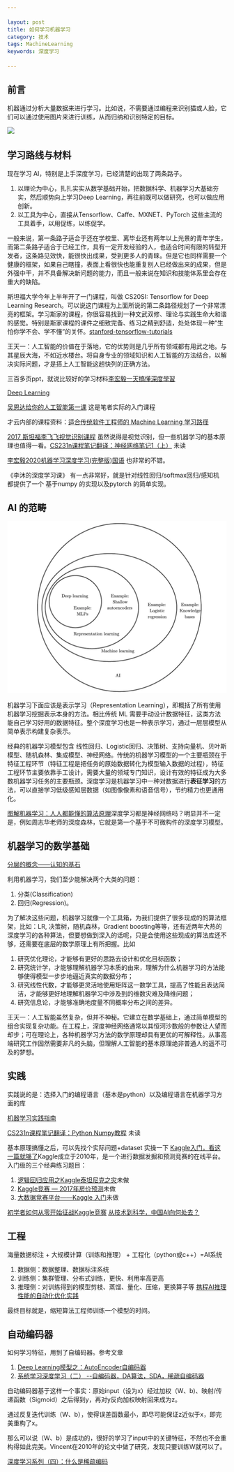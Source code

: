 ```yaml
---

layout: post
title: 如何学习机器学习
category: 技术
tags: MachineLearning
keywords: 深度学习

---
```



## 前言

机器通过分析大量数据来进行学习。比如说，不需要通过编程来识别猫或人脸，它们可以通过使用图片来进行训练，从而归纳和识别特定的目标。

![](/public/upload/machine/machine_learning_xmind.png)

## 学习路线与材料

现在学习 AI，特别是上手深度学习，已经清楚的出现了两条路子。

1. 以理论为中心，扎扎实实从数学基础开始，把数据科学、机器学习大基础夯实，然后顺势向上学习Deep Learning，再往前既可以做研究，也可以做应用创新。
2. 以工具为中心，直接从Tensorflow、Caffe、MXNET、PyTorch 这些主流的工具着手，以用促练，以练促学。

一般来说，第一条路子适合于还在学校里、离毕业还有两年以上光景的青年学生，而第二条路子适合于已经工作，具有一定开发经验的人，也适合时间有限的转型开发者，这条路见效快，能很快出成果，受到更多人的青睐。但是它也同样需要一个健康的框架，如果自己瞎撞，表面上看很快也能重复别人已经做出来的成果，但是外强中干，并不具备解决新问题的能力，而且一般来说在知识和技能体系里会存在重大的缺陷。

斯坦福大学今年上半年开了一门课程，叫做 CS20SI: Tensorflow for Deep Learning Research。可以说这门课程为上面所说的第二条路径规划了一个非常漂亮的框架。学习斯家的课程，你很容易找到一种文武双修、理论与实践生命大和谐的感觉。特别是斯家课程的课件之细致完备、练习之精到舒适，处处体现一种“生怕你学不会、学不懂”的关怀。[stanford-tensorflow-tutorials](https://github.com/chiphuyen/stanford-tensorflow-tutorials)

王天一：人工智能的价值在于落地，它的优势则是几乎所有领域都有用武之地。与其星辰大海，不如近水楼台。将自身专业的领域知识和人工智能的方法结合，以解决实际问题，才是搭上人工智能这趟快列的正确方法。 

三百多页ppt，就说比较好的学习材料[李宏毅一天搞懂深度學習](https://www.slideshare.net/tw_dsconf/ss-62245351?qid=108adce3-2c3d-4758-a830-95d0a57e46bc)

[Deep Learning](http://www.deeplearningbook.org/)

[吴恩达给你的人工智能第一课](https://mooc.study.163.com/smartSpec/detail/1001319001.htm) 这是笔者实际的入门课程

才云内部的课程资料：[适合传统软件工程师的 Machine Learning 学习路径](https://github.com/caicloud/mlsys-ladder?from=timeline)

[ 2017 斯坦福李飞飞视觉识别课程](https://github.com/caicloud/mlsys-ladder?from=timeline) 虽然说得是视觉识别，但一些机器学习的基本原理也值得一看。[CS231n课程笔记翻译：神经网络笔记1（上）](https://zhuanlan.zhihu.com/p/21462488?refer=intelligentunit) 未读

[李宏毅2020机器学习深度学习(完整版)国语](https://www.bilibili.com/video/BV1JE411g7XF?p=16) 也非常的不错。

《李沐的深度学习课》  有一点非常好，就是针对线性回归/softmax回归/感知机 都提供了一个 基于numpy 的实现以及pytorch 的简单实现。

## AI 的范畴


![](/public/upload/machine/what_is_ai.png)

机器学习下面应该是表示学习（Representation Learning），即概括了所有使用机器学习挖掘表示本身的方法。相比传统 ML 需要手动设计数据特征，这类方法能自己学习好用的数据特征。整个深度学习也是一种表示学习，通过一层层模型从简单表示构建复杂表示。

经典的机器学习模型包含 线性回归、Logistic回归、决策树、支持向量机、贝叶斯模型、随机森林、集成模型、神经网络。传统的机器学习模型的一个主要瓶颈在于特征工程环节（特征工程是把任务的原始数据转化为模型输入数据的过程），特征工程环节主要依靠手工设计，需要大量的领域专门知识，设计有效的特征成为大多数机器学习任务的主要瓶颈。深度学习是机器学习中一种对数据进行**表征学习**的方法，可以直接学习低级感知层数据（如图像像素和语音信号），节约精力也更通用化。 

[ 图解机器学习：人人都能懂的算法原理](https://mp.weixin.qq.com/s?__biz=MzI5ODQxMTk5MQ==&mid=2247487773&idx=2&sn=ae1eadb1bbe0b5f83bd97c1874dbf3d9&chksm=eca763a5dbd0eab38c343c5f85d38e5cce087bcce39dd60ec7e94caadd69e8d0b2f2468cc6ae&cur_album_id=1815350871241637891&scene=190#rd)深度学习都是神经网络吗？明显并不一定是，例如周志华老师的深度森林，它就是第一个基于不可微构件的深度学习模型。

## 机器学习的数学基础

[分层的概念——认知的基石](https://mp.weixin.qq.com/s?__biz=MzA4NTg1MjM0Mg==&mid=2657261549&idx=1&sn=350d445acf339ce19e7aab1ff19d92d0&chksm=84479e34b3301722aea0aaaa6f74656dd3e9509d70bf5719fb3992d744312bdd1484fc0c1852&mpshare=1&scene=23&srcid=1105hMUVZrVwuoX8KbtS0Vl0%23rd)

利用机器学习，我们至少能解决两个大类的问题：

1. 分类(Classification)
2. 回归(Regression)。

为了解决这些问题，机器学习就像一个工具箱，为我们提供了很多现成的的算法框架，比如：LR, 决策树，随机森林，Gradient boosting等等，还有近两年大热的深度学习的各种算法，但要想做到深入的话呢，只是会使用这些现成的算法库还不够，还需要在底层的数学原理上有所把握。比如

1. 研究优化理论，才能够有更好的思路去设计和优化目标函数；
2. 研究统计学，才能够理解机器学习本质的由来，理解为什么机器学习的方法能够使得模型一步步地逼近真实的数据分布；
3. 研究线性代数，才能够更灵活地使用矩阵这一数学工具，提高了性能且表达简洁，才能够更好地理解机器学习中涉及到的维数灾难及降维问题；
4. 研究信息论，才能够准确地度量不同概率分布之间的差异。

王天一：人工智能虽然复杂，但并不神秘。它建立在数学基础上，通过简单模型的组合实现复杂功能。在工程上，深度神经网络通常以其恒河沙数般的参数让人望而却步；可在理论上，各种机器学习方法的数学原理却具有更优的可解释性。从事高端研究工作固然需要非凡的头脑，但理解人工智能的基本原理绝非普通人的遥不可及的梦想。

## 实践

实践说的是：选择入门的编程语言（基本是python）以及编程语言在机器学习方面的库

[机器学习实践指南](https://zhuanlan.zhihu.com/p/29743418)

[CS231n课程笔记翻译：Python Numpy教程](https://zhuanlan.zhihu.com/p/20878530?refer=intelligentunit) 未读

基本原理搞懂之后，可以先找个实际问题+dataset 实操一下 [Kaggle入门，看这一篇就够了](https://zhuanlan.zhihu.com/p/25686876)Kaggle成立于2010年，是一个进行数据发掘和预测竞赛的在线平台。入门级的三个经典练习题目：

1. [逻辑回归应用之Kaggle泰坦尼克之灾](https://blog.csdn.net/han_xiaoyang/article/details/49797143)未做
2. [Kaggle竞赛 — 2017年房价预测](https://www.kaggle.com/neviadomski/how-to-get-to-top-25-with-simple-model-sklearn)未做
3. [大数据竞赛平台——Kaggle 入门](https://blog.csdn.net/u012162613/article/details/41929171)未做

[初学者如何从零开始征战Kaggle竞赛](https://mp.weixin.qq.com/s?__biz=MzI5ODQxMTk5MQ==&mid=2247489435&idx=1&sn=b9ebf571e145b25a33021f31a5f6270f&chksm=eca76523dbd0ec3543903843ee28af0f2dca11264b2b29d87b20c8575ea292d3ffb75f64d8a5&cur_album_id=1815350871241637891&scene=190#rd)
[从技术到科学，中国AI向何处去？](https://mp.weixin.qq.com/s/GV0UFUvDtIiBong0ZAe0LA)


## 工程

海量数据标注 + 大规模计算（训练和推理） + 工程化（python或c++）=AI系统

1. 数据侧：数据整理、数据标注系统
2. 训练侧：集群管理、分布式训练，更快、利用率高更高
2. 推理侧：对训练得到的模型剪枝、蒸馏、量化、压缩，更换算子等 [携程AI推理性能的自动化优化实践](https://mp.weixin.qq.com/s/jVnNMQNo_MsX3uSFRDmevA)

最终目标就是，缩短算法工程师训练一个模型的时间。

## 自动编码器

如何学习特征，用到了自编码器。参考文章

1. [Deep Learning模型之：AutoEncoder自编码器](http://blog.csdn.net/u010555688/article/details/24438311)
2. [系统学习深度学习（二） --自编码器，DA算法，SDA，稀疏自编码器
](http://www.voidcn.com/blog/app_12062011/article/p-6370385.html)

自动编码器基于这样一个事实：原始input（设为x）经过加权（W、b)、映射/传递函数（Sigmoid）之后得到y，再对y反向加权映射回来成为z。

通过反复迭代训练（W、b），使得误差函数最小，即尽可能保证z近似于x，即完美重构了x。

那么可以说（W、b）是成功的，很好的学习了input中的关键特征，不然也不会重构得如此完美。Vincent在2010年的论文中做了研究，发现只要训练W就可以了。

[深度学习系列（四）：什么是稀疏编码](http://blog.csdn.net/on2way/article/details/50389968)